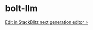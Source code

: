 # bolt-llm

[Edit in StackBlitz next generation editor ⚡️](https://stackblitz.com/~/github.com/epixenpai/bolt-llm)